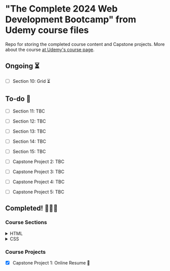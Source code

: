 # "The Complete 2024 Web Development Bootcamp" from Udemy course files

Repo for storing the completed course content and Capstone projects.
More about the course [at Udemy's course page](https://www.udemy.com/course/the-complete-web-development-bootcamp/).

## Ongoing :hourglass_flowing_sand:

- [ ] Section 10: Grid :hourglass_flowing_sand:

## To-do :memo:

- [ ] Section 11: TBC
- [ ] Section 12: TBC
- [ ] Section 13: TBC
- [ ] Section 14: TBC
- [ ] Section 15: TBC

- [ ] Capstone Project 2: TBC
- [ ] Capstone Project 3: TBC
- [ ] Capstone Project 4: TBC
- [ ] Capstone Project 5: TBC

## Completed! :tada::tada::tada:

### Course Sections

<details>
  <summary>HTML</summary>

- [x] Section 1: Front-End Web Development :tada:
- [x] Section 2: Introduction to HTML :tada:
- [x] Section 3: Intermediate HTML :tada:
- [x] Section 4: Multi-Page Websites :tada:

</details>

<details>
  <summary>CSS</summary>

- [x] Section 5: Introduction to CSS :tada:
- [x] Section 6: CSS Properties :tada:
- [x] Section 7: Intermediate CSS :tada:
- [x] Section 8: Advanced CSS :tada:
- [x] Section 9: Flexbox :tada:

</details>

### Course Projects

- [x] Capstone Project 1: Online Resume :tada:

